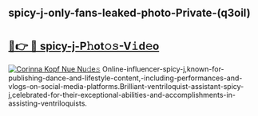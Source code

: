 ## spicy-j-only-fans​-leaked-photo​-Private-(q3oil)


# <h2><a href="https://mediaupload.pro?title=spicy-j&ref=git">🔗👉 🔴 spicy-j-P𝚑ot𝚘𝚜-V𝚒d𝚎o</a></h2>

[![Corinna Kopf Nue Nu𝚍e𝚜](https://i.imgur.com/0qMVB7G.gif)](https://mediaupload.pro?title=spicy-j&ref=git)
Online-influencer-spicy-j,known-for-publishing-dance-and-lifestyle-content,-including-performances-and-vlogs-on-social-media-platforms.Brilliant-ventriloquist-assistant-spicy-j,celebrated-for-their-exceptional-abilities-and-accomplishments-in-assisting-ventriloquists.  